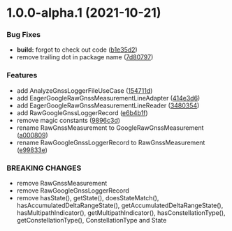 # 1.0.0-alpha.1 (2021-10-21)


### Bug Fixes

* **build:** forgot to check out code ([b1e35d2](https://github.com/giulioscattolin/google-gnss-logger/commit/b1e35d2eab5e878c1f511f80dbfd11e7e8431440))
* remove trailing dot in package name ([7d80797](https://github.com/giulioscattolin/google-gnss-logger/commit/7d80797904f3f6e42e360c578dddee0aa6a55356))


### Features

* add AnalyzeGnssLoggerFileUseCase ([154711d](https://github.com/giulioscattolin/google-gnss-logger/commit/154711d8a9e67fb93295a59b98c75c94d0142e89))
* add EagerGoogleRawGnssMeasurementLineAdapter ([414e3d6](https://github.com/giulioscattolin/google-gnss-logger/commit/414e3d68d8f52f6a6adc081af71df06a8670c089))
* add EagerGoogleRawGnssMeasurementLineReader ([3480354](https://github.com/giulioscattolin/google-gnss-logger/commit/3480354ee5127c473ff55929e62c770b6cc98721))
* add RawGoogleGnssLoggerRecord ([e6b4b1f](https://github.com/giulioscattolin/google-gnss-logger/commit/e6b4b1fe1ed2bc69dc221041b7c8b4bdb3d8dffe))
* remove magic constants ([9896c3d](https://github.com/giulioscattolin/google-gnss-logger/commit/9896c3d721968dc8cc33f9018f13950d15218605))
* rename RawGnssMeasurement to GoogleRawGnssMeasurement ([a000809](https://github.com/giulioscattolin/google-gnss-logger/commit/a0008095c968f8d108193cb33ab7693292e1796c))
* rename RawGoogleGnssLoggerRecord to RawGnssMeasurement ([e99833e](https://github.com/giulioscattolin/google-gnss-logger/commit/e99833ef70da818dc27236ec146b30ab86376eb0))


### BREAKING CHANGES

* remove RawGnssMeasurement
* remove RawGoogleGnssLoggerRecord
* remove hasState(), getState(), doesStateMatch(), hasAccumulatedDeltaRangeState(), getAccumulatedDeltaRangeState(), hasMultipathIndicator(), getMultipathIndicator(), hasConstellationType(), getConstellationType(), ConstellationType and State
